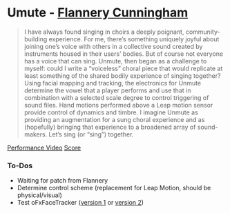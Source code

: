 # Umute - [Flannery Cunningham](http://flannerycunningham.com/)

>I have always found singing in choirs a deeply poignant, community-building experience. 
For me, there’s something uniquely joyful about joining one’s voice with others in a 
collective sound created by instruments housed in their users’ bodies. But of course not 
everyone has a voice that can sing. Unmute, then began as a challenge to myself: could I 
write a “voiceless” choral piece that would replicate at least something of the shared 
bodily experience of singing together? Using facial mapping and tracking, the electronics 
for Unmute determine the vowel that a player performs and use that in combination with a 
selected scale degree to control triggering of sound files. Hand motions performed above 
a Leap motion sensor provide control of dynamics and timbre. I imagine Unmute as providing 
an augmentation for a sung choral experience and as (hopefully) bringing that experience 
to a broadened array of sound-makers. Let’s sing (or “sing”) together.

[Performance Video](https://www.youtube.com/embed/Qs-yNCWS2hQ)
[Score](Cunningham_Unmute_score101019.pdf)

### To-Dos
- Waiting for patch from Flannery
- Determine control scheme (replacement for Leap Motion, should be physical/visual)
- Test oFxFaceTracker ([version 1](https://github.com/kylemcdonald/ofxFaceTracker) or [version 2](https://github.com/HalfdanJ/ofxFaceTracker2))